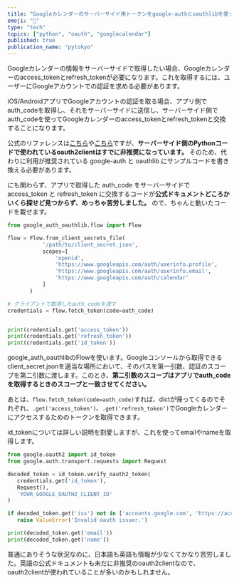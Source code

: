 ```yaml
---
title: "Googleカレンダーのサーバーサイド用トークンをgoogle-authとoauthlibを使って取得する"
emoji: "📅"
type: "tech"
topics: ["python", "oauth", "googlecalendar"]
published: true
publication_name: "pytokyo"
---
```


Googleカレンダーの情報をサーバーサイドで取得したい場合、Googleカレンダーのaccess_tokenとrefresh_tokenが必要になります。これを取得するには、ユーザーにGoogleアカウントでの認証を求める必要があります。

iOS/AndroidアプリでGoogleアカウントの認証を取る場合、アプリ側でauth_codeを取得し、それをサーバーサイドに送信し、サーバーサイド側でauth_codeを使ってGoogleカレンダーのaccess_tokenとrefresh_tokenと交換することになります。

公式のリファレンスは[こちら](https://developers.google.com/identity/sign-in/android/offline-access)や[こちら](https://developers.google.com/identity/sign-in/ios/offline-access)ですが、**サーバーサイド側のPythonコードで使われているoauth2clientはすでに非推奨になっています。** そのため、代わりに利用が推奨されている google-auth と  oauthlib にサンプルコードを書き換える必要があります。

にも関わらず、アプリで取得した auth_code をサーバーサイドで access_token と refresh_token に交換するコードが**公式ドキュメントどころかいくら探せど見つからず、めっちゃ苦労しました。** ので、ちゃんと動いたコードを載せます。

```python
from google_auth_oauthlib.flow import Flow

flow = Flow.from_client_secrets_file(
           '/path/to/client_secret.json',
           scopes=[
               'openid',
               'https://www.googleapis.com/auth/userinfo.profile',
               'https://www.googleapis.com/auth/userinfo.email',
               'https://www.googleapis.com/auth/calendar'
           ]
       )

# クライアントで取得したauth_codeを渡す
credentials = flow.fetch_token(code=auth_code)


print(credentials.get('access_token'))
print(credentials.get('refresh_token'))
print(credentials.get('id_token'))
```

google_auth_oauthlibのFlowを使います。Googleコンソールから取得できるclient_secret.jsonを適当な場所において、そのパスを第一引数、認証のスコープを第二引数に渡します。このとき、**第二引数のスコープはアプリでauth_codeを取得するときのスコープと一致させてください。**

あとは、`flow.fetch_token(code=auth_code)`すれば、dictが帰ってくるのでそれぞれ、`.get('access_token')`、`.get('refresh_token')`でGoogleカレンダーにアクセスするためのトークンを取得できます。

id_tokenについては詳しい説明を割愛しますが、これを使ってemailやnameを取得します。

```python
from google.oauth2 import id_token
from google.auth.transport.requests import Request

decoded_token = id_token.verify_oauth2_token(
   credentials.get('id_token'),
   Request(),
   'YOUR_GOOGLE_OAUTH2_CLIENT_ID'
)

if decoded_token.get('iss') not in ['accounts.google.com', 'https://accounts.google.com']:
   raise ValueError('Invalid oauth issuer.')

print(decoded_token.get('email'))
print(decoded_token.get('name'))
```

普通にありそうな状況なのに、日本語も英語も情報が少なくてかなり苦労しました。英語の公式ドキュメントも未だに非推奨のoauth2clientなので、oauth2clientが使われていることが多いのかもしれません。
